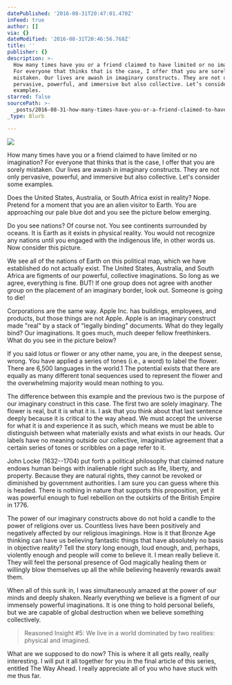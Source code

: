 ```yaml
---
datePublished: '2016-08-31T20:47:01.470Z'
inFeed: true
author: []
via: {}
dateModified: '2016-08-31T20:46:56.768Z'
title: ''
publisher: {}
description: >-
  How many times have you or a friend claimed to have limited or no imagination?
  For everyone that thinks that is the case, I offer that you are sorely
  mistaken. Our lives are awash in imaginary constructs. They are not only
  pervasive, powerful, and immersive but also collective. Let’s consider some
  examples.
starred: false
sourcePath: >-
  _posts/2016-08-31-how-many-times-have-you-or-a-friend-claimed-to-have-limited.md
_type: Blurb

---
```

![](https://imgflo.herokuapp.com/graph/2b2431f8e7ba7b0/930c1dde32499be098bc3e29303a0b19/croprotate.jpg?cropheight=450&cropwidth=384&degrees=0&input=https%3A%2F%2Fthe-grid-user-content.s3-us-west-2.amazonaws.com%2Fdfffa558-55cb-44ed-8368-6aa2528a3982.jpg&x=32&y=0)

How many times have you or a friend claimed to have limited or no imagination? For everyone that thinks that is the case, I offer that you are sorely mistaken. Our lives are awash in imaginary constructs. They are not only pervasive, powerful, and immersive but also collective. Let's consider some examples.

Does the United States, Australia, or South Africa exist in reality? Nope. Pretend for a moment that you are an alien visitor to Earth. You are approaching our pale blue dot and you see the picture below emerging.

Do you see nations? Of course not. You see continents surrounded by oceans. It is Earth as it exists in physical reality. You would not recognize any nations until you engaged with the indigenous life, in other words us. Now consider this picture.

We see all of the nations of Earth on this political map, which we have established do not actually exist. The United States, Australia, and South Africa are figments of our powerful, collective imaginations. So long as we agree, everything is fine. BUT! If one group does not agree with another group on the placement of an imaginary border, look out. Someone is going to die!

Corporations are the same way. Apple Inc. has buildings, employees, and products, but those things are not Apple. Apple is an imaginary construct made "real" by a stack of "legally binding" documents. What do they legally bind? Our imaginations. It goes much, much deeper fellow freethinkers. What do you see in the picture below?

If you said lotus or flower or any other name, you are, in the deepest sense, wrong. You have applied a series of tones (i.e., a word) to label the flower. There are 6,500 languages in the world.1 The potential exists that there are equally as many different tonal sequences used to represent the flower and the overwhelming majority would mean nothing to you.

The difference between this example and the previous two is the purpose of our imaginary construct in this case. The first two are solely imaginary. The flower is real, but it is what it is. I ask that you think about that last sentence deeply because it is critical to the way ahead. We must accept the universe for what it is and experience it as such, which means we must be able to distinguish between what materially exists and what exists in our heads. Our labels have no meaning outside our collective, imaginative agreement that a certain series of tones or scribbles on a page refer to it.

John Locke (1632--1704) put forth a political philosophy that claimed nature endows human beings with inalienable right such as life, liberty, and property. Because they are natural rights, they cannot be revoked or diminished by government authorities. I am sure you can guess where this is headed. There is nothing in nature that supports this proposition, yet it was powerful enough to fuel rebellion on the outskirts of the British Empire in 1776\.

The power of our imaginary constructs above do not hold a candle to the power of religions over us. Countless lives have been positively and negatively affected by our religious imaginings. How is it that Bronze Age thinking can have us believing fantastic things that have absolutely no basis in objective reality? Tell the story long enough, loud enough, and, perhaps, violently enough and people will come to believe it. I mean really believe it. They will feel the personal presence of God magically healing them or willingly blow themselves up all the while believing heavenly rewards await them.

When all of this sunk in, I was simultaneously amazed at the power of our minds and deeply shaken. Nearly everything we believe is a figment of our immensely powerful imaginations. It is one thing to hold personal beliefs, but we are capable of global destruction when we believe something collectively.

> Reasoned Insight \#5: We live in a world dominated by two realities: physical and imagined.

What are we supposed to do now? This is where it all gets really, really interesting. I will put it all together for you in the final article of this series, entitled The Way Ahead. I really appreciate all of you who have stuck with me thus far.